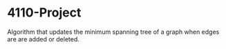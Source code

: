 # 4110-Project
Algorithm that updates the minimum spanning tree of a graph when edges are are added or deleted.

